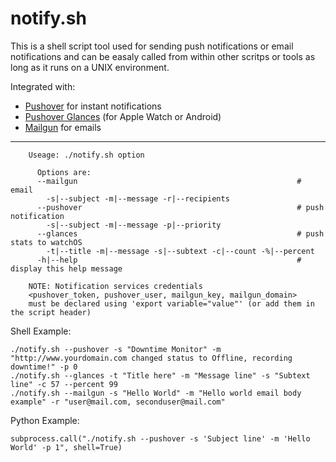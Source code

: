# notify.sh

This is a shell script tool used for sending push notifications or email notifications and can be easaly called from within other scritps or tools as long as it runs on a UNIX environment.

Integrated with:
 * [Pushover](https://pushover.net) for instant notifications
 * [Pushover Glances](https://pushover.net/api/glances) (for Apple Watch or Android)
 * [Mailgun](https://www.mailgun.com) for emails 

 ---


		Useage: ./notify.sh option

		  Options are:
		  --mailgun                                                 # email
		    -s|--subject -m|--message -r|--recipients
		  --pushover                                                # push notification
		    -s|--subject -m|--message -p|--priority
		  --glances                                                 # push stats to watchOS
		    -t|--title -m|--message -s|--subtext -c|--count -%|--percent
		  -h|--help                                                 # display this help message

		NOTE: Notification services credentials
		<pushover_token, pushover_user, mailgun_key, mailgun_domain>
		must be declared using 'export variable="value"' (or add them in the script header)

Shell Example:

	./notify.sh --pushover -s "Downtime Monitor" -m "http://www.yourdomain.com changed status to Offline, recording downtime!" -p 0
	./notify.sh --glances -t "Title here" -m "Message line" -s "Subtext line" -c 57 --percent 99
	./notify.sh --mailgun -s "Hello World" -m "Hello world email body example" -r "user@mail.com, seconduser@mail.com"

Python Example:

	subprocess.call("./notify.sh --pushover -s 'Subject line' -m 'Hello World' -p 1", shell=True)

